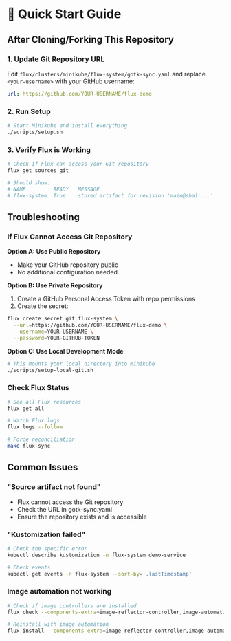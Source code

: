 # 🚀 Quick Start Guide

## After Cloning/Forking This Repository

### 1. Update Git Repository URL

Edit `flux/clusters/minikube/flux-system/gotk-sync.yaml` and replace `<your-username>` with your GitHub username:

```yaml
url: https://github.com/YOUR-USERNAME/flux-demo
```

### 2. Run Setup

```bash
# Start Minikube and install everything
./scripts/setup.sh
```

### 3. Verify Flux is Working

```bash
# Check if Flux can access your Git repository
flux get sources git

# Should show:
# NAME         READY   MESSAGE
# flux-system  True    stored artifact for revision 'main@sha1:...'
```

## Troubleshooting

### If Flux Cannot Access Git Repository

**Option A: Use Public Repository**
- Make your GitHub repository public
- No additional configuration needed

**Option B: Use Private Repository**
1. Create a GitHub Personal Access Token with repo permissions
2. Create the secret:
```bash
flux create secret git flux-system \
  --url=https://github.com/YOUR-USERNAME/flux-demo \
  --username=YOUR-USERNAME \
  --password=YOUR-GITHUB-TOKEN
```

**Option C: Use Local Development Mode**
```bash
# This mounts your local directory into Minikube
./scripts/setup-local-git.sh
```

### Check Flux Status

```bash
# See all Flux resources
flux get all

# Watch Flux logs
flux logs --follow

# Force reconciliation
make flux-sync
```

## Common Issues

### "Source artifact not found"
- Flux cannot access the Git repository
- Check the URL in gotk-sync.yaml
- Ensure the repository exists and is accessible

### "Kustomization failed"
```bash
# Check the specific error
kubectl describe kustomization -n flux-system demo-service

# Check events
kubectl get events -n flux-system --sort-by='.lastTimestamp'
```

### Image automation not working
```bash
# Check if image controllers are installed
flux check --components-extra=image-reflector-controller,image-automation-controller

# Reinstall with image automation
flux install --components-extra=image-reflector-controller,image-automation-controller
```